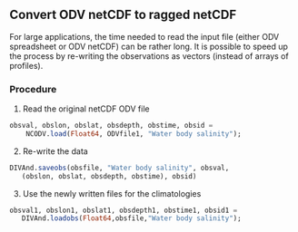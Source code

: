 ## Convert ODV netCDF to ragged netCDF

For large applications, the time needed to read the input file (either ODV spreadsheet or ODV netCDF) can be rather long. It is possible to speed up the process by re-writing the observations as vectors (instead of arrays of profiles).

### Procedure

1. Read the original netCDF ODV file
```julia
obsval, obslon, obslat, obsdepth, obstime, obsid =
    NCODV.load(Float64, ODVfile1, "Water body salinity");
```
2. Re-write the data
```julia
DIVAnd.saveobs(obsfile, "Water body salinity", obsval,
   (obslon, obslat, obsdepth, obstime), obsid)
```
3. Use the newly written files for the climatologies
```julia
obsval1, obslon1, obslat1, obsdepth1, obstime1, obsid1 =
   DIVAnd.loadobs(Float64,obsfile,"Water body salinity");
```